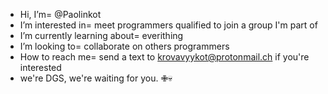 -  Hi, I’m= @Paolinkot
- I’m interested in= meet programmers qualified to join a group I'm part of
- I’m currently learning about= everithing
- I’m looking to= collaborate on others programmers
- How to reach me= send a text to krovavyykot@protonmail.ch if you're interested
- we're DGS, we're waiting for you.
✙💀


